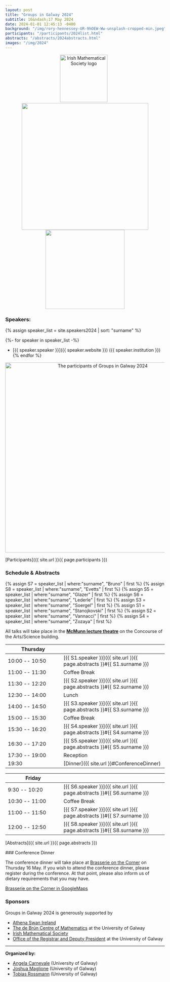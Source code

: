 ```yaml
---
layout: post
title: "Groups in Galway 2024"
subtitle: 16&ndash;17 May 2024
date: 2024-01-01 12:45:13 -0400
background: "/img/rory-hennessey-UR-9hOEW-Ww-unsplash-cropped-min.jpeg"
participants: "/participants/2024list.html"
abstracts: "/abstracts/2024abstracts.html"
images: "/img/2024"
---
```


<center><p>
    <a href="https://irishmathsoc.org/"><img width="150" src="{{ page.images }}/ims-2t.png" alt="Irish Mathematical Society logo"/></a>
    &nbsp;
    <a href="https://www.universityofgalway.ie/registrar/" alt="The University of Galway logo with some text"><img width="400" src="{{ page.images }}/University_Of_Galway_Logo__Positive_Landscape_RGB.png"/></a>
    <a href="https://www.advance-he.ac.uk/equality-charters/international-charters/athena-swan-ireland" alt="The Athena Swan logo"><img width="250" src="{{ page.images }}/Athena-Swan.png"></a>
</p></center>


### Speakers: 

{% assign speaker_list = site.speakers2024 | sort: "surname" %}

{%- for speaker in speaker_list -%}
- [{{ speaker.speaker }}]({{ speaker.website }}) ({{ speaker.institution }})
{% endfor %}

<center>
<a href="{{ site.url }}{{ page.images }}/GiG24.png"><img width="600" src="{{ page.images }}/GiG24_smaller.png" alt="The participants of Groups in Galway 2024"/></a>
</center>

[Participants]({{ site.url }}{{ page.participants }})


### Schedule & Abstracts 

{% assign S7 = speaker_list | where:"surname", "Bruno" | first %}
{% assign S8 = speaker_list | where:"surname", "Evetts" | first %}
{% assign S5 = speaker_list | where:"surname", "Glazer" | first %}
{% assign S6 = speaker_list | where:"surname", "Lederle" | first %}
{% assign S3 = speaker_list | where:"surname", "Soergel" | first %}
{% assign S1 = speaker_list | where:"surname", "Stanojkovski" | first %}
{% assign S2 = speaker_list | where:"surname", "Vannacci" | first %}
{% assign S4 = speaker_list | where:"surname", "Zozaya" | first %}

All talks will take place in the **[McMunn lecture theatre](https://maps.app.goo.gl/QkTw6Jkf6PsVkbqG6)** on the Concourse of the Arts/Science building.

| <span style="display: inline-block; width:160px">Thursday</span> | <span style="display: inline-block; width:200px"></span> | 
| -------------- | --- | 
| 10:00 -- 10:50 | [{{ S1.speaker }}]({{ site.url }}{{ page.abstracts }}#{{ S1.surname }}) |
| 11:00 -- 11:30 | Coffee Break | | 
| 11:30 -- 12:20 | [{{ S2.speaker }}]({{ site.url }}{{ page.abstracts }}#{{ S2.surname }}) |
| 12:30 -- 14:00 | Lunch | | 
| 14:00 -- 14:50 | [{{ S3.speaker }}]({{ site.url }}{{ page.abstracts }}#{{ S3.surname }}) |
| 15:00 -- 15:30 | Coffee Break | | 
| 15:30 -- 16:20 | [{{ S4.speaker }}]({{ site.url }}{{ page.abstracts }}#{{ S4.surname }}) |
| 16:30 -- 17:20 | [{{ S5.speaker }}]({{ site.url }}{{ page.abstracts }}#{{ S5.surname }}) |
| 17:30 -- 19:00 | Reception | 
| 19:30 | [Dinner]({{ site.url }}#ConferenceDinner) | 

<p></p>

| <span style="display: inline-block; width:160px">Friday</span> | <span style="display: inline-block; width:200px"></span> | 
| -------------- | --- | 
| 9:30 -- 10:20 | [{{ S6.speaker }}]({{ site.url }}{{ page.abstracts }}#{{ S6.surname }}) |
| 10:30 -- 11:00 | Coffee Break | | 
| 11:00 -- 11:50 | [{{ S7.speaker }}]({{ site.url }}{{ page.abstracts }}#{{ S7.surname }}) |
| 12:00 -- 12:50 | [{{ S8.speaker }}]({{ site.url }}{{ page.abstracts }}#{{ S8.surname }}) |



[Abstracts]({{ site.url }}{{ page.abstracts }})

<span id="ConferenceDinner">
### Conference Dinner 

The conference dinner will take place at [Brasserie on the Corner](https://brasseriegalway.com/)
on Thursday 16 May. If you wish to attend the conference dinner, please
register during the conference. At that point, please also inform us of
dietary requirements that you may have.

<!-- The dinner is included for speakers. Participants are asked to pay €30 (cash -->
<!-- only) before the lunch break on Thursday. Note that everybody will need to pay -->
<!-- for their drinks. -->

[Brasserie on the Corner in GoogleMaps](https://maps.app.goo.gl/YWdJuV13YkCPwmDW8)

### Sponsors

Groups in Galway 2024 is generously supported by 
- [Athena Swan Ireland](https://www.advance-he.ac.uk/equality-charters/international-charters/athena-swan-ireland)
- [The de Brún Centre of Mathematics](https://www.universityofgalway.ie/researchcentres/collegeofscience/debrun-centre/) at the University of Galway
- [Irish Mathematical Society](https://irishmathsoc.org/)
- [Office of the Registrar and Deputy President](https://www.universityofgalway.ie/registrar/) at the University of Galway

---

**Organized by:**
- [Angela Carnevale](https://angelacarnevale.github.io/) (University of Galway)
- [Joshua Maglione](https://joshmaglione.com) (University of Galway)
- [Tobias Rossmann](https://torossmann.github.io/) (University of Galway)
